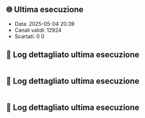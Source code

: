 ## 🌐 Ultima esecuzione

- Data: 2025-05-04 20:39
- Canali validi: 12924
- Scartati: 0
0

## 🧾 Log dettagliato ultima esecuzione

```bash
```

## 🧾 Log dettagliato ultima esecuzione

```bash
```

## 🧾 Log dettagliato ultima esecuzione

```bash
```
